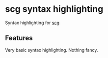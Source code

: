# scg syntax highlighting

Syntax highlighting for [scg](https://github.com/kbirk/scg)

## Features

Very basic syntax highlighting. Nothing fancy.

